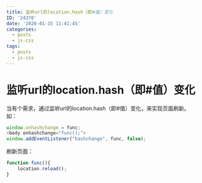 ```yaml
---
title: 监听url的location.hash（即#值）变化
ID: '24370'
date: '2020-01-15 11:41:45'
categories:
  - posts
  - js-css
tags:
  - posts
  - js-css
---
```


# 监听url的location.hash（即#值）变化

当有个需求，通过监听url的location.hash（即#值）变化，来实现页面刷新。如：

``` js 
window.onhashchange = func;
<body onhashchange="func();">
window.addEventListener("hashchange", func, false); 
```

刷新页面：

``` js 
function func(){
    location.reload();
}
```
 
 
 
 
